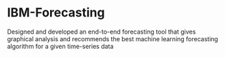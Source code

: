 # IBM-Forecasting
Designed and developed an end-to-end forecasting tool that gives graphical analysis and recommends the best machine learning forecasting algorithm for a given time-series data
